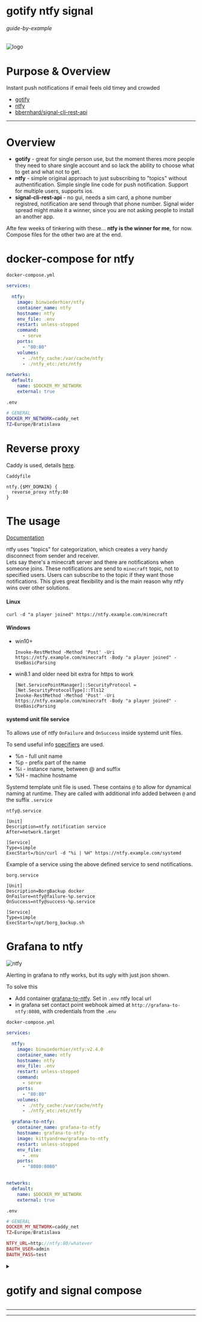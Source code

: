 # gotify ntfy signal 

###### guide-by-example

![logo](https://i.imgur.com/ZkGGeT5.png)

# Purpose & Overview

Instant push notifications if email feels old timey and crowded

* [gotify](https://github.com/gotify/server)
* [ntfy](https://github.com/binwiederhier/ntfy)
* [bbernhard/signal-cli-rest-api ](https://github.com/bbernhard/signal-cli-rest-api)

---

# Overview

* **gotify** - great for single person use, but the moment theres more people
  they need to share single account and so lack the ability to choose
  what to get and what not to get.
* **ntfy** - simple original approach to just subscribing to "topics" without
  authentification. Simple single line code for push notification.
  Support for multiple users, supports ios.
* **signal-cli-rest-api** - no gui, needs a sim card, a phone number registred,
  notification are send through that phone number.
  Signal wider spread might make it a winner, since you are not asking people
  to install an another app.

Afte few weeks of tinkering with these... **ntfy is the winner for me**, for now.<br>
Compose files for the other two are at the end.

# docker-compose for ntfy

`docker-compose.yml`
```yml
services:

  ntfy:
    image: binwiederhier/ntfy
    container_name: ntfy
    hostname: ntfy
    env_file: .env
    restart: unless-stopped
    command:
      - serve
    ports:
      - "80:80"
    volumes:
      - ./ntfy_cache:/var/cache/ntfy
      - ./ntfy_etc:/etc/ntfy

networks:
  default:
    name: $DOCKER_MY_NETWORK
    external: true
```

`.env`
```bash
# GENERAL
DOCKER_MY_NETWORK=caddy_net
TZ=Europe/Bratislava
```

# Reverse proxy

Caddy is used, details
[here](https://github.com/DoTheEvo/selfhosted-apps-docker/tree/master/caddy_v2).</br>

`Caddyfile`
```
ntfy.{$MY_DOMAIN} {
  reverse_proxy ntfy:80
}
```

# The usage

[Documentation](https://docs.ntfy.sh/publish/)

ntfy uses "topics" for categorization, which creates a very handy disconnect from
sender and receiver.<br>
Lets say there's a minecraft server and there are notifications when someone 
joins. These notifications are send to `minecraft` topic, not to specified users.
Users can subscribe to the topic if they want those notifications.
This gives great flexibility and is the main reason why ntfy wins
over other solutions.

#### Linux

`curl -d "a player joined" https://ntfy.example.com/minecraft`

#### Windows

* win10+

  `Invoke-RestMethod -Method 'Post' -Uri https://ntfy.example.com/minecraft -Body "a player joined" -UseBasicParsing`

* win8.1 and older need bit extra for https to work<br>

  ```
  [Net.ServicePointManager]::SecurityProtocol = [Net.SecurityProtocolType]::Tls12
  Invoke-RestMethod -Method 'Post' -Uri https://ntfy.example.com/minecraft -Body "a player joined" -UseBasicParsing
  ```

#### systemd unit file service

To allows use of ntfy `OnFailure` and `OnSuccess` inside systemd unit files.

To send useful info [specifiers](https://www.freedesktop.org/software/systemd/man/systemd.unit.html#Specifiers)
are used.

* %n - full unit name
* %p - prefix part of the name
* %i - instance name, between @ and suffix
* %H - machine hostname

Systemd template unit file is used.
These contains `@` to allow for dynamical naming at runtime.
They are called with additional info added between `@` and the suffix `.service`

`ntfy@.service`
```
[Unit]
Description=ntfy notification service
After=network.target

[Service]
Type=simple
ExecStart=/bin/curl -d "%i | %H" https://ntfy.example.com/systemd
```

Example of a service using the above defined service to send notifications.

`borg.service`
```
[Unit]
Description=BorgBackup docker
OnFailure=ntfy@failure-%p.service
OnSuccess=ntfy@success-%p.service

[Service]
Type=simple
ExecStart=/opt/borg_backup.sh
```

# Grafana to ntfy

![ntfy](https://i.imgur.com/gL81jRg.png)

Alerting in grafana to ntfy works, but its ugly with just json shown.

To solve this 

* Add container [grafana-to-ntfy](https://github.com/kittyandrew/grafana-to-ntfy).
  Set in `.env` ntfy local url
* in grafana set contact point webhook aimed at `http://grafana-to-ntfy:8080`,
  with credentials from the `.env`

`docker-compose.yml`
```yml
services:

  ntfy:
    image: binwiederhier/ntfy:v2.4.0
    container_name: ntfy
    hostname: ntfy
    env_file: .env
    restart: unless-stopped
    command:
      - serve
    ports:
      - "80:80"
    volumes:
      - ./ntfy_cache:/var/cache/ntfy
      - ./ntfy_etc:/etc/ntfy

  grafana-to-ntfy:
    container_name: grafana-to-ntfy
    hostname: grafana-to-ntfy
    image: kittyandrew/grafana-to-ntfy
    restart: unless-stopped
    env_file:
      - .env
    ports:
      - "8080:8080"
  

networks:
  default:
    name: $DOCKER_MY_NETWORK
    external: true

```

`.env`
```php
# GENERAL
DOCKER_MY_NETWORK=caddy_net
TZ=Europe/Bratislava

NTFY_URL=http://ntfy:80/whatever
BAUTH_USER=admin
BAUTH_PASS=test
```

<details>
<summary><h1>gotify and signal compose</h1></summary>

`gotify-docker-compose.yml`
```yml
services:

  gotify:
    image: gotify/server
    container_name: gotify
    hostname: gotify
    restart: unless-stopped
    env_file: .env
    volumes:
      - "./gotify_data:/app/data"

networks:
  default:
    name: caddy_net
    external: true
```

`signal-docker-compose.yml`
```yml
  signal:
    image: bbernhard/signal-cli-rest-api
    container_name: signal
    hostname: signal
    env_file: .env
    restart: unless-stopped
    volumes:
      - "./signal-cli-config:/home/.local/share/signal-cli" #map "signal-cli-config" folder on host system into docker container. the folder contains the password and cryptographic keys when a new number is registered

networks:
  default:
    name: caddy_net
    external: true
```

</details>

---
---
